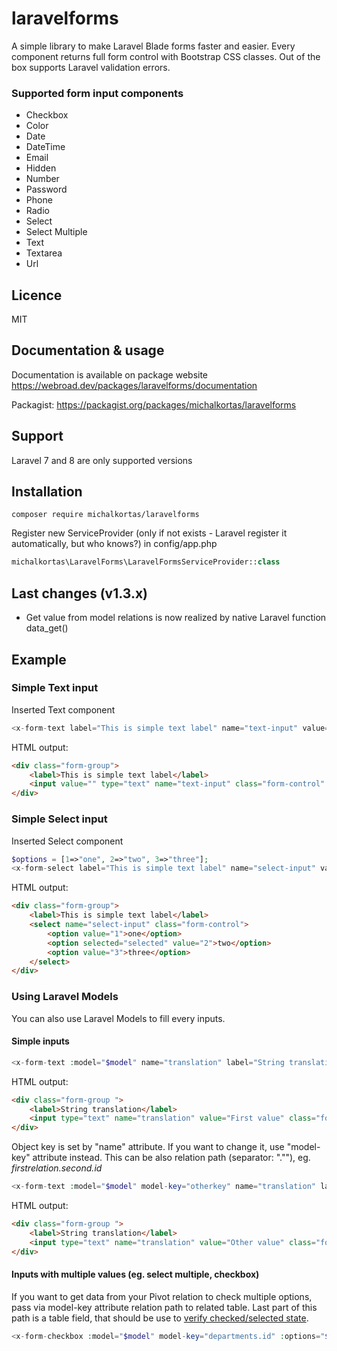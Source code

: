 # laravelforms
A simple library to make Laravel Blade forms faster and easier. 
Every component returns full form control with Bootstrap CSS classes. 
Out of the box supports Laravel validation errors.

### Supported form input components
- Checkbox
- Color
- Date
- DateTime
- Email
- Hidden
- Number
- Password
- Phone
- Radio
- Select
- Select Multiple
- Text
- Textarea
- Url 

## Licence
MIT
## Documentation & usage 
Documentation is available on package website https://webroad.dev/packages/laravelforms/documentation

Packagist: https://packagist.org/packages/michalkortas/laravelforms
## Support
Laravel 7 and 8 are only supported versions
## Installation
<code>composer require michalkortas/laravelforms</code>

Register new ServiceProvider (only if not exists - Laravel register it automatically, but who knows?) in config/app.php
```php
michalkortas\LaravelForms\LaravelFormsServiceProvider::class
```

## Last changes (v1.3.x)
- Get value from model relations is now realized by native Laravel function data_get()

## Example
### Simple Text input
Inserted Text component
```php
<x-form-text label="This is simple text label" name="text-input" value="" />
```
HTML output:
```html
<div class="form-group">
    <label>This is simple text label</label>
    <input value="" type="text" name="text-input" class="form-control" placeholder="This is simple text label">
</div>
```

### Simple Select input
Inserted Select component
```php
$options = [1=>"one", 2=>"two", 3=>"three"];
<x-form-select label="This is simple text label" name="select-input" value="2" :options="$options" />
```
HTML output:
```html
<div class="form-group">
    <label>This is simple text label</label>
    <select name="select-input" class="form-control">
        <option value="1">one</option>
        <option selected="selected" value="2">two</option>
        <option value="3">three</option>
    </select>
</div>
```

### Using Laravel Models
You can also use Laravel Models to fill every inputs. 

#### Simple inputs
```php
<x-form-text :model="$model" name="translation" label="String translation" />
```
HTML output:
```html
<div class="form-group ">
    <label>String translation</label>
    <input type="text" name="translation" value="First value" class="form-control" placeholder="String translation">
</div>
```

Object key is set by "name" attribute. If you want to change it, use "model-key" attribute instead. This can be also relation path (separator: ".""), eg. <em>firstrelation.second.id</em>
```php
<x-form-text :model="$model" model-key="otherkey" name="translation" label="String translation" />
```
HTML output:
```html
<div class="form-group ">
    <label>String translation</label>
    <input type="text" name="translation" value="Other value" class="form-control" placeholder="String translation">
</div>
```
#### Inputs with multiple values (eg. select multiple, checkbox)
If you want to get data from your Pivot relation to check multiple options, pass via model-key attribute relation path to related table. Last part of this path is a table field, that should be use to <a href="https://laravel.com/docs/7.x/collections#method-pluck">verify checked/selected state</a>. 
```php
<x-form-checkbox :model="$model" model-key="departments.id" :options="$departments" label="Select department" />
